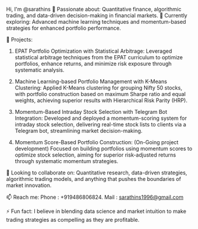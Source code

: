  Hi, I'm @sarathins
👀 Passionate about: Quantitative finance, algorithmic trading, and data-driven decision-making in financial markets.
🌱 Currently exploring: Advanced machine learning techniques and momentum-based strategies for enhanced portfolio performance.

💼 Projects:
1. EPAT Portfolio Optimization with Statistical Arbitrage:
   Leveraged statistical arbitrage techniques from the EPAT curriculum to optimize portfolios, enhance returns, and minimize risk exposure through systematic analysis.

2. Machine Learning-based Portfolio Management with K-Means Clustering:
   Applied K-Means clustering for grouping Nifty 50 stocks, with portfolio construction based on maximum Sharpe ratio and equal weights, achieving superior results with Hierarchical Risk Parity (HRP).

3. Momentum-Based Intraday Stock Selection with Telegram Bot Integration:
   Developed and deployed a momentum-scoring system for intraday stock selection, delivering real-time stock lists to clients via a Telegram bot, streamlining market decision-making.

4. Momentum Score-Based Portfolio Construction: (On-Going project development)
   Focused on building portfolios using momentum scores to optimize stock selection, aiming for superior risk-adjusted returns through systematic momentum strategies.

   
🤝 Looking to collaborate on: Quantitative research, data-driven strategies, algorithmic trading models, and anything that pushes the boundaries of market innovation.

📫 Reach me: 
Phone : +919486806824.
Mail  : sarathins1996@gmail.com

⚡ Fun fact: I believe in blending data science and market intuition to make trading strategies as compelling as they are profitable.
